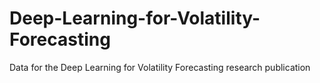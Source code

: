 # Deep-Learning-for-Volatility-Forecasting
Data for the Deep Learning for Volatility Forecasting research publication
